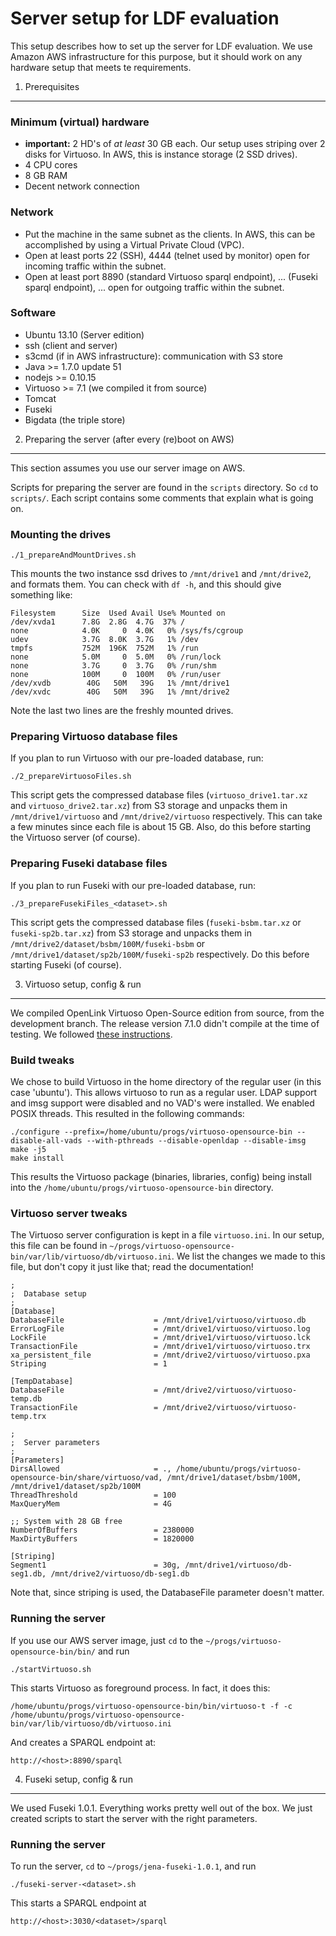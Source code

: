 Server setup for LDF evaluation
===============================

This setup describes how to set up the server for LDF evaluation. We use Amazon AWS infrastructure for this purpose, but it should work on any hardware setup that meets te requirements.

1) Prerequisites
----------------

### Minimum (virtual) hardware
* **important:** 2 HD's of *at least* 30 GB each. Our setup uses striping over 2 disks for Virtuoso. In AWS, this is instance storage (2 SSD drives).
* 4 CPU cores
* 8 GB RAM
* Decent network connection

### Network
* Put the machine in the same subnet as the clients. In AWS, this can be accomplished by using a Virtual Private Cloud (VPC).
* Open at least ports 22 (SSH), 4444 (telnet used by monitor) open for incoming traffic within the subnet.
* Open at least port 8890 (standard Virtuoso sparql endpoint), ... (Fuseki sparql endpoint), ... open for outgoing traffic within the subnet.

### Software
* Ubuntu 13.10 (Server edition)
* ssh (client and server)
* s3cmd (if in AWS infrastructure): communication with S3 store
* Java >= 1.7.0 update 51
* nodejs >= 0.10.15
* Virtuoso >= 7.1 (we compiled it from source)
* Tomcat
* Fuseki
* Bigdata (the triple store)

2) Preparing the server (after every (re)boot on AWS)
-----------------------------------------------------
This section assumes you use our server image on AWS.

Scripts for preparing the server are found in the <code>scripts</code> directory. So <code>cd</code> to <code>scripts/</code>. Each script contains some comments that explain what is going on.

### Mounting the drives
	./1_prepareAndMountDrives.sh

This mounts the two instance ssd drives to <code>/mnt/drive1</code> and <code>/mnt/drive2</code>, and formats them. You can check with <code>df -h</code>, and this should give something like:

	Filesystem      Size  Used Avail Use% Mounted on
	/dev/xvda1      7.8G  2.8G  4.7G  37% /
	none            4.0K     0  4.0K   0% /sys/fs/cgroup
	udev            3.7G  8.0K  3.7G   1% /dev
	tmpfs           752M  196K  752M   1% /run
	none            5.0M     0  5.0M   0% /run/lock
	none            3.7G     0  3.7G   0% /run/shm
	none            100M     0  100M   0% /run/user
	/dev/xvdb        40G   50M   39G   1% /mnt/drive1
	/dev/xvdc        40G   50M   39G   1% /mnt/drive2

Note the last two lines are the freshly mounted drives.

### Preparing Virtuoso database files

If you plan to run Virtuoso with our pre-loaded database, run:

	./2_prepareVirtuosoFiles.sh

This script gets the compressed database files (<code>virtuoso_drive1.tar.xz</code> and <code>virtuoso_drive2.tar.xz</code>) from S3 storage and unpacks them in <code>/mnt/drive1/virtuoso</code> and <code>/mnt/drive2/virtuoso</code> respectively. This can take a few minutes since each file is about 15 GB. Also, do this before starting the Virtuoso server (of course).

### Preparing Fuseki database files

If you plan to run Fuseki with our pre-loaded database, run:

	./3_prepareFusekiFiles_<dataset>.sh

This script gets the compressed database files (<code>fuseki-bsbm.tar.xz</code> or <code>fuseki-sp2b.tar.xz</code>) from S3 storage and unpacks them in <code>/mnt/drive2/dataset/bsbm/100M/fuseki-bsbm</code> or <code>/mnt/drive1/dataset/sp2b/100M/fuseki-sp2b</code> respectively. Do this before starting Fuseki (of course).


3) Virtuoso setup, config & run
-------------------------------

We compiled OpenLink Virtuoso Open-Source edition from source, from the development branch. The release version 7.1.0 didn't compile at the time of testing. We followed [these instructions](http://virtuoso.openlinksw.com/dataspace/doc/dav/wiki/Main/VOSUbuntuNotes#Building%20Virtuoso%20from%20Source).

### Build tweaks

We chose to build Virtuoso in the home directory of the regular user (in this case 'ubuntu'). This allows virtuoso to run as a regular user. LDAP support and imsg support were disabled and no VAD's were installed. We enabled POSIX threads. This resulted in the following commands:

	./configure --prefix=/home/ubuntu/progs/virtuoso-opensource-bin --disable-all-vads --with-pthreads --disable-openldap --disable-imsg
	make -j5
	make install

This results the Virtuoso package (binaries, libraries, config) being install into the <code>/home/ubuntu/progs/virtuoso-opensource-bin</code> directory.

### Virtuoso server tweaks

The Virtuoso server configuration is kept in a file <code>virtuoso.ini</code>. In our setup, this file can be found in <code>~/progs/virtuoso-opensource-bin/var/lib/virtuoso/db/virtuoso.ini</code>. We list the changes we made to this file, but don't copy it just like that; read the documentation!

	;
	;  Database setup
	;
	[Database]
	DatabaseFile                    = /mnt/drive1/virtuoso/virtuoso.db
	ErrorLogFile                    = /mnt/drive1/virtuoso/virtuoso.log
	LockFile                        = /mnt/drive1/virtuoso/virtuoso.lck
	TransactionFile                 = /mnt/drive1/virtuoso/virtuoso.trx
	xa_persistent_file              = /mnt/drive2/virtuoso/virtuoso.pxa
	Striping                        = 1
	
	[TempDatabase]
	DatabaseFile                    = /mnt/drive2/virtuoso/virtuoso-temp.db
	TransactionFile                 = /mnt/drive2/virtuoso/virtuoso-temp.trx
	
	;
	;  Server parameters
	;
	[Parameters]
	DirsAllowed                     = ., /home/ubuntu/progs/virtuoso-opensource-bin/share/virtuoso/vad, /mnt/drive1/dataset/bsbm/100M, /mnt/drive1/dataset/sp2b/100M
	ThreadThreshold                 = 100
	MaxQueryMem                     = 4G
	
	;; System with 28 GB free
	NumberOfBuffers                 = 2380000
	MaxDirtyBuffers                 = 1820000
	
	[Striping]
	Segment1                        = 30g, /mnt/drive1/virtuoso/db-seg1.db, /mnt/drive2/virtuoso/db-seg1.db

Note that, since striping is used, the DatabaseFile parameter doesn't matter.

### Running the server
If you use our AWS server image, just <code>cd</code> to the <code>~/progs/virtuoso-opensource-bin/bin/</code> and run

	./startVirtuoso.sh

This starts Virtuoso as foreground process. In fact, it does this:

	/home/ubuntu/progs/virtuoso-opensource-bin/bin/virtuoso-t -f -c /home/ubuntu/progs/virtuoso-opensource-bin/var/lib/virtuoso/db/virtuoso.ini

And creates a SPARQL endpoint at:

	http://<host>:8890/sparql


4) Fuseki setup, config & run
-----------------------------

We used Fuseki 1.0.1. Everything works pretty well out of the box. We just created scripts to start the server with the right parameters.

### Running the server
To run the server, <code>cd</code> to <code>~/progs/jena-fuseki-1.0.1</code>, and run

	./fuseki-server-<dataset>.sh

This starts a SPARQL endpoint at

	http://<host>:3030/<dataset>/sparql


